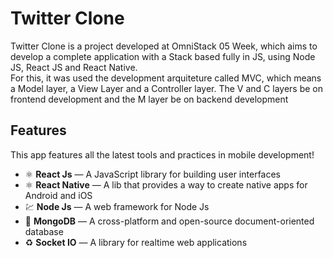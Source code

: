 # Twitter Clone

Twitter Clone is a project developed at OmniStack 05 Week, which aims to develop a complete application with a Stack based fully in JS, using Node JS, React JS and React Native.
</br>
For this, it was used the development arquiteture called MVC, which means a Model layer, a View Layer and a Controller layer. The V and C layers be on frontend development and the M layer be on backend development

## Features

This app features all the latest tools and practices in mobile development!

- ⚛️ **React Js** — A JavaScript library for building user interfaces
- ⚛️ **React Native** — A lib that provides a way to create native apps for Android and iOS
- 💹 **Node Js** — A web framework for Node Js
- 📄 **MongoDB** — A cross-platform and open-source document-oriented database
- ♻️ **Socket IO** — A library for realtime web applications 


